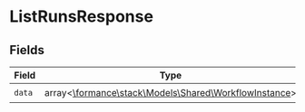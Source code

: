 # ListRunsResponse


## Fields

| Field                                                                                            | Type                                                                                             | Required                                                                                         | Description                                                                                      |
| ------------------------------------------------------------------------------------------------ | ------------------------------------------------------------------------------------------------ | ------------------------------------------------------------------------------------------------ | ------------------------------------------------------------------------------------------------ |
| `data`                                                                                           | array<[\formance\stack\Models\Shared\WorkflowInstance](../../Models/Shared/WorkflowInstance.md)> | :heavy_check_mark:                                                                               | N/A                                                                                              |